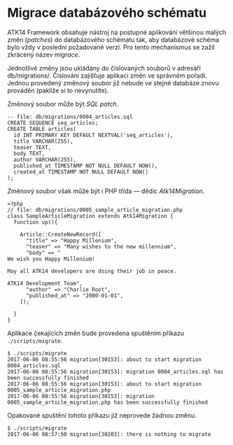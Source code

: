 Migrace databázového schématu
=============================

ATK14 Framework obsahuje nástroj na postupné aplikování většinou malých změn (_patches_) do databázového schématu tak, aby databázové schéma bylo vždy v poslední požadované verzi. Pro tento mechanismus se zažil zkrácený název _migrace_.

Jednotlivé změny jsou ukládány do číslovaných souborů v adresáři db/migrations/. Číslování zajišťuje aplikaci změn ve správném pořadí. Jednou provedený změnový soubor již nebude ve stejné databáze znovu prováděn (pakliže si to nevynutíte).

Změnový soubor může být _SQL patch_.

    -- file: db/migrations/0004_articles.sql
    CREATE SEQUENCE seq_articles;
    CREATE TABLE articles(
      id INT PRIMARY KEY DEFAULT NEXTVAL('seq_articles'),
      title VARCHAR(255),
      teaser TEXT,
      body TEXT,
      author VARCHAR(255),
      published_at TIMESTAMP NOT NULL DEFAULT NOW(),
      created_at TIMESTAMP NOT NULL DEFAULT NOW()
    );


Změnový soubor však může být i PHP třída &mdash; dědic _Atk14Migration_.

    <?php
    // file: db/migrations/0005_sample_article_migration.php
    class SampleArticleMigration extends Atk14Migration {
      function up(){

        Article::CreateNewRecord([
          "title" => "Happy Millenium",
          "teaser" => "Many wishes to the new millennium",
          "body" => "
    We wish you Happy Millenium!

    May all ATK14 developers are doing their job in peace.

    ATK14 Development Team",
          "author" => "Charlie Root",
          "published_at" => "2000-01-01",
        ]);

      }
    }

Aplikace čekajících změn bude provedena spuštěním příkazu ```./scripts/migrate```.

    $ ./scripts/migrate
    2017-06-06 08:55:56 migration[30153]: about to start migration 0004_articles.sql
    2017-06-06 08:55:56 migration[30153]: migration 0004_articles.sql has been successfully finished
    2017-06-06 08:55:56 migration[30153]: about to start migration 0005_sample_article_migration.php
    2017-06-06 08:55:56 migration[30153]: migration 0005_sample_article_migration.php has been successfully finished

Opakované spuštění tohoto příkazu již neprovede žádnou změnu.

    $ ./scripts/migrate 
    2017-06-06 08:57:50 migration[30203]: there is nothing to migrate
